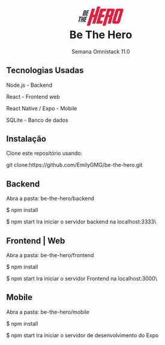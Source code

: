 
<h1 align="center">
<br>
  <img src="https://raw.githubusercontent.com/HBeserra/OmniStack-11/master/logo.png" alt="Be The Hero" width="120">
<br>
Be The Hero
</h1>

<p align="center">Semana Omnistack 11.0</p>

<h2>Tecnologias Usadas</h2>
     <p>Node.js - Backend</p>
     <p>React - Frontend web</p>
     <p>React Native / Expo - Mobile</p>
     <p>SQLite - Banco de dados</p>
    
<h2> Instalação </h2>
<p>Clone este repositório usando: 

 <p> git clone:https://github.com/EmilyGMG/be-the-hero.git </p>
  
</p>

<h2>Backend</h2>
<p>Abra a pasta: be-the-hero/backend</p>
<p>
  
  $ npm install
  
</p>
<p>
  
  $ npm start Ira iniciar o servidor backend na localhost:3333\
  
</p>

<h2>Frontend | Web</h2>
<p>Abra a pasta: be-the-hero/frontend</p>
<p>
  
  $ npm install
  
</p>
<p>
  
  $ npm start Ira iniciar o servidor Frontend na localhost:3000\ 
  
</p>

<h2>Mobile</h2>

<p>Abra a pasta: be-the-hero/mobile</p>
<p>
  
  $ npm install
  
</p>
<p>
  
  $ npm start Ira iniciar o servidor de desenvolvimento do Expo
  
</p>

